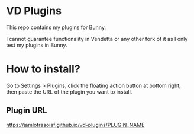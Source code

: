 # VD Plugins
This repo contains my plugins for [Bunny](https://github.com/pyoncord/Bunny).

I cannot guarantee functionality in Vendetta or any other fork of it as I only test my plugins in Bunny.

# How to install?
Go to Settings > Plugins, click the floating action button at bottom right, then paste the URL of the plugin you want to install.

## Plugin URL
https://jamlotrasoiaf.github.io/vd-plugins/PLUGIN_NAME
